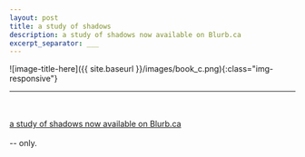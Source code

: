 ```yaml
---
layout: post
title: a study of shadows
description: a study of shadows now available on Blurb.ca
excerpt_separator: ___
---
```

  ![image-title-here]({{ site.baseurl }}/images/book_c.png){:class="img-responsive"}
  ___
  <br/>
  <br/>
  <a href="https://www.blurb.ca/b/11217300-a-study-of-shadows">a study of shadows now available on Blurb.ca</a>
  <br/>
  <br/>
  -- only.
